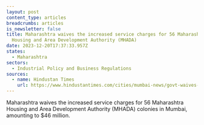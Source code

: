 ```yaml
---
layout: post
content_type: articles
breadcrumbs: articles
is_newsletter: false
title: Maharashtra waives the increased service charges for 56 Maharashtra
  Housing and Area Development Authority (MHADA)
date: 2023-12-20T17:37:33.957Z
states:
  - Maharashtra
sectors:
  - Industrial Policy and Business Regulations
sources:
  - name: Hindustan Times
    url: https://www.hindustantimes.com/cities/mumbai-news/govt-waives-increased-service-charges-for-56-mhada-colonies-in-mumbai-101702665940365.html
---
```

Maharashtra waives the increased service charges for 56 Maharashtra Housing and Area Development Authority (MHADA) colonies in Mumbai, amounting to $46 million.
